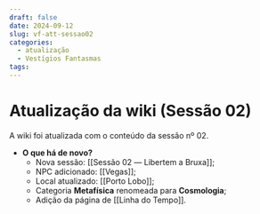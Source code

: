 ```yaml
---
draft: false
date: 2024-09-12
slug: vf-att-sessao02
categories:
  - atualização
  - Vestígios Fantasmas
tags:
---
```



# Atualização da wiki (Sessão 02)

A wiki foi atualizada com o conteúdo da sessão nº 02.

<!-- more -->

- **O que há de novo?**
	- Nova sessão: [[Sessão 02 ― Libertem a Bruxa]];
	- NPC adicionado: [[Vegas]];
	- Local atualizado: [[Porto Lobo]];
	- Categoria **Metafísica** renomeada para **Cosmologia**;
	- Adição da página de [[Linha do Tempo]].